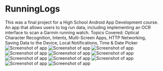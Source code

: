 # RunningLogs
This was a final project for a High School Android App Development course. An app that allows users to log run data, including implementing an OCR interface to scan a Garmin running watch.
Topics Covered: Optical Character Recognition, Intents, Multi-Screen Apps, HTTP Networking, Saving Data to the Device, Local Notifications, Time & Date Picker
![Screenshot of app](https://github.com/ryansiebecker/RunningLogs/blob/master/mainscreenTrack.png "Screenshot of app")
![Screenshot of app](https://github.com/ryansiebecker/RunningLogs/blob/master/NewRun.png "Screenshot of app")
![Screenshot of app](https://github.com/ryansiebecker/RunningLogs/blob/master/DatePicker.png "Screenshot of app")
![Screenshot of app](https://github.com/ryansiebecker/RunningLogs/blob/master/OCRDemo.png "Screenshot of app")
![Screenshot of app](https://github.com/ryansiebecker/RunningLogs/blob/master/Savedruns.png "Screenshot of app")
![Screenshot of app](https://github.com/ryansiebecker/RunningLogs/blob/master/ViewSavedRun.png "Screenshot of app")
![Screenshot of app](https://github.com/ryansiebecker/RunningLogs/blob/master/Settings.png "Screenshot of app")
![Screenshot of app](https://github.com/ryansiebecker/RunningLogs/blob/master/Notification.png "Screenshot of app")
![Screenshot of app](https://github.com/ryansiebecker/RunningLogs/blob/master/Notficiation%20Screen.png "Screenshot of app")
![Screenshot of app](https://github.com/ryansiebecker/RunningLogs/blob/master/ThemeChange.png "Screenshot of app")
![Screenshot of app](https://github.com/ryansiebecker/RunningLogs/blob/master/NewRunXC.png "Screenshot of app")
